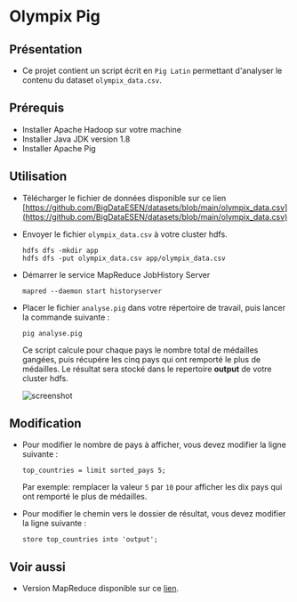 # Olympix Pig

## Présentation

* Ce projet contient un script écrit en `Pig Latin` permettant d'analyser le contenu du dataset `olympix_data.csv`.

## Prérequis

* Installer Apache Hadoop sur votre machine
* Installer Java JDK version 1.8
* Installer Apache Pig


## Utilisation

* Télécharger le fichier de données disponible sur ce lien [https://github.com/BigDataESEN/datasets/blob/main/olympix_data.csv](https://github.com/BigDataESEN/datasets/blob/main/olympix_data.csv)

* Envoyer le fichier `olympix_data.csv` à votre cluster hdfs.
  ```
  hdfs dfs -mkdir app
  hdfs dfs -put olympix_data.csv app/olympix_data.csv
  ```
  
* Démarrer le service MapReduce JobHistory Server
  ```
  mapred --daemon start historyserver
  ```

* Placer le fichier `analyse.pig` dans votre répertoire de travail, puis lancer la commande suivante :

  ```
  pig analyse.pig
  ```

  Ce script calcule pour chaque pays le nombre total de médailles gangées, puis récupére les cinq pays qui ont remporté le plus de médailles. Le résultat sera stocké dans le repertoire __output__ de votre cluster hdfs.

  ![screenshot](https://www.nassimbahri.ovh/docs/bigdata/documentations/olympix/c3.png)

## Modification

* Pour modifier le nombre de pays à afficher, vous devez modifier la ligne suivante :

  ```
  top_countries = limit sorted_pays 5;
  ```

   Par exemple: remplacer la valeur `5` par `10` pour afficher les dix pays qui ont remporté le plus de médailles.

* Pour modifier le chemin vers le dossier de résultat, vous devez modifier la ligne suivante :

  ```
  store top_countries into 'output';
  ```

## Voir aussi

* Version MapReduce disponible sur ce [lien](https://github.com/BigDataESEN/OlympixMapReduce).